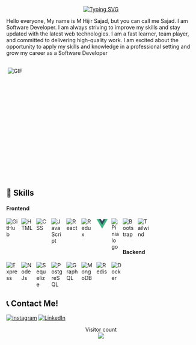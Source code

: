 <p align="center"><a href="https://git.io/typing-svg"><img src="https://readme-typing-svg.herokuapp.com?font=Fira+Code&pause=1000&color=F71CF2&center=true&vCenter=true&width=435&lines=Software+Developer;Welcome+to+my+github+profile" alt="Typing SVG" /></a>
</p>


 <p>
 Hello everyone, My name is M Hijir Sajad, but you can call me Sajad. I am Software Developer. I am always striving to improve my skills and stay updated with the latest web technologies. I am a fast learner, team player, and committed to delivering high-quality work. I am excited about the opportunity to apply my skills and knowledge in a professional setting and grow my career as a Software Developer
 </p>
 <br />
 
 
 <img align="right" alt="GIF" src="https://github.com/abhisheknaiidu/abhisheknaiidu/blob/master/code.gif?raw=true" width="500" height="320" />
 
## 🧰 Skills
#### Frontend
<div style="position:flex;padding-bottom:10px;gap:15px" >
<img  align="left"  alt="GitHub"  width="30px"  style="padding-right:10px;"  src="https://cdn.jsdelivr.net/gh/devicons/devicon/icons/github/github-original.svg" />
<img  align="left"  alt="HTML"  width="30px"  style="padding-right:10px;"  src="https://cdn.jsdelivr.net/gh/devicons/devicon/icons/html5/html5-plain.svg" />
<img  align="left"  alt="CSS"  width="30px"  style="padding-right:10px;"  src="https://cdn.jsdelivr.net/gh/devicons/devicon/icons/css3/css3-plain.svg" />
<img  align="left"  alt="JavaScript"  width="30px"  style="padding-right:10px;"  src="https://cdn.jsdelivr.net/gh/devicons/devicon/icons/javascript/javascript-plain.svg" />
<img  align="left"  alt="React"  width="30px"  style="padding-right:10px;"  src="https://cdn.jsdelivr.net/gh/devicons/devicon/icons/react/react-original.svg" />
<img  align="left"  alt="Redux"  width="30px"  style="padding-right:10px;"  src="https://cdn.jsdelivr.net/gh/devicons/devicon/icons/redux/redux-original.svg" />
<img  align="left"  alt="Vue"  width="30px"  style="padding-right:10px;"  src="https://github.com/devicons/devicon/blob/master/icons/vuejs/vuejs-original.svg" />
<img  align="left"  alt="Pinia logo" width="20px"  style="padding-right:10px;" src="https://pinia.vuejs.org/logo.svg"  />
<img  align="left"  alt="Bootstrap" width="30px"  style="padding-right:10px;" src="https://cdn.jsdelivr.net/gh/devicons/devicon/icons/bootstrap/bootstrap-original.svg"  />
<img  align="left"  alt="Tailwind" width="30px"  style="padding-right:10px;" src="https://cdn.jsdelivr.net/gh/devicons/devicon/icons/tailwindcss/tailwindcss-plain.svg"  />
</div>
<br />
<br />
<br />


#### Backend
<img  align="left"  alt="Express"  width="30px"  style="padding-right:10px;"  src="https://cdn.jsdelivr.net/gh/devicons/devicon/icons/express/express-original.svg" />
<img  align="left"  alt="NodeJs"  width="30px"  style="padding-right:10px;"  src="https://cdn.jsdelivr.net/gh/devicons/devicon/icons/nodejs/nodejs-original.svg" />
<img  align="left"  alt="Sequelize"  width="30px"  style="padding-right:10px;" src="https://cdn.jsdelivr.net/gh/devicons/devicon/icons/sequelize/sequelize-original.svg" />
<img  align="left"  alt="PostgreSQL"  width="30px"  style="padding-right:10px;"  src="https://cdn.jsdelivr.net/gh/devicons/devicon/icons/postgresql/postgresql-original-wordmark.svg" />
<img  align="left"  alt="GraphQL"  width="30px"  style="padding-right:10px;"  src="https://cdn.jsdelivr.net/gh/devicons/devicon/icons/graphql/graphql-plain.svg" />
<img  align="left"  alt="MongoDB"  width="30px"  style="padding-right:10px;"  src="https://cdn.jsdelivr.net/gh/devicons/devicon/icons/mongodb/mongodb-original-wordmark.svg" />
<img  align="left"  alt="Redis"  width="30px"  style="padding-right:10px;"  src="https://cdn.jsdelivr.net/gh/devicons/devicon/icons/redis/redis-plain-wordmark.svg" />
<img  align="left"  alt="Docker"  width="30px"  style="padding-right:10px;"  src="https://cdn.jsdelivr.net/gh/devicons/devicon/icons/docker/docker-plain-wordmark.svg" />



<br/>
<br/>
<br/>
<br/>

## 📞 Contact Me!

[![instagram](https://img.shields.io/badge/Instagram-purple?style=flat-square&logo=instagram&logoColor=white)](https://www.instagram.com/jirjatss/)
[![LinkedIn](https://img.shields.io/badge/linkedin-blue?style=flat-square&logo=linkedin&logoColor=white)](https://www.linkedin.com/in/hijir-sajad-363756247/)

  <p align="center"> 
  Visitor count<br>
  <img src="https://profile-counter.glitch.me/jirjatss/count.svg" />
